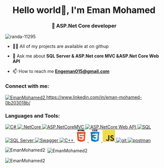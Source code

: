 <h1 align="center">Hello world👋, I'm Eman Mohamed</h1>
<h3 align="center">🌱 ASP.Net Core developer</h3>

<p align="left"> <img src="https://komarev.com/ghpvc/?username=randa-11295&label=Profile%20views&color=0e75b6&style=flat" alt="randa-11295" /> </p>


- 👨‍💻 All of my projects are available at on githup

- 💬 Ask me about **SQL Server & ASP.Net core MVC &ASP.Net Core Web API**
- 📫 How to reach me **Engeman015@gmail.com**

<h3 align="left">Connect with me:</h3>
<p align="left">
<a href="https://www.linkedin.com/in/eman-mohamed-0b203018b/" target="blank"><img align="center" 
 src="https://raw.githubusercontent.com/rahuldkjain/github-profile-readme-generator/master/src/images/icons/Social/linked-in-alt.svg"
 alt="EmanMohamed2" height="30" width="40" />  https://www.linkedin.com/in/eman-mohamed-0b203018b/ </a>
   </p>

<h3 align="left">Languages and Tools:</h3>
<p align="left"> 
  <a href="https://docs.microsoft.com/en-us/dotnet/csharp/" target="_blank" rel="noreferrer">
   <img src="https://www.avenga.com/wp-content/uploads/2020/11/C-Sharp.png" alt="C#" width="10%" height="10%"/> 
 </a>
 <a href="https://docs.microsoft.com/en-us/dotnet/" target="_blank" rel="noreferrer">
   <img src="https://upload.wikimedia.org/wikipedia/commons/thumb/e/ee/.NET_Core_Logo.svg/1200px-.NET_Core_Logo.svg.png" alt=".NetCore" width="5%" height="5%"/> 
 </a>
  <a href="https://docs.microsoft.com/en-us/aspnet/core/mvc/overview?view=aspnetcore-6.0" target="_blank" rel="noreferrer">
   <img src="https://play-lh.googleusercontent.com/GWL18cM1Ixv7pHcDnFexNTtrTt2f45q4csWGNw-WWMTU2rsbFkiCy1FErMgtfmOgfMk" alt="ASP.NetCoreMVC" width="5%" height="5%"/> 
 </a>
  <a href="https://docs.microsoft.com/en-us/aspnet/core/tutorials/first-web-api?view=aspnetcore-6.0&tabs=visual-studio" target="_blank" rel="noreferrer">
   <img src="https://dotnettrickscloud.blob.core.windows.net/uploads/CourseImages/becomeanaspnetwebapideveloper-mobile.png" alt="ASP.NetCore Web API" width="8%" height="8%"/> 
 </a>
 <a href="https://www.w3schools.com/sql/" target="_blank" rel="noreferrer">
   <img src="https://encrypted-tbn0.gstatic.com/images?q=tbn:ANd9GcSBfpfMYeDbp47ob7fg7BNDj_YvdRoSpZjGUYaHz87-vSGg1HM-yWar0cPa_Va2JNYpav0&usqp=CAU" alt="SQL" width="8%" height="8%"/> 
 </a>
 <a href="https://www.sqlservertutorial.net/" target="_blank" rel="noreferrer">
   <img src="https://www.thoughtco.com/thmb/75y7phKegDFeZJxod-ryS3kQJBk=/587x440/smart/filters:no_upscale()/kisspng-microsoft-sql-server-windows-server-2008-r2-b47d7cc742ab406d87b638c3ecd3f598.jpg" alt="SQL Server" width="8%" height="8%"/> 
 </a>
 <a href="https://swagger.io/" target="_blank" rel="noreferrer">
   <img src="https://logovtor.com/wp-content/uploads/2020/09/swagger-supported-by-smartbear-logo-vector-xs.png" alt="Swagger" width="8%" height="8%"/> 
 </a>
 <a href="https://www.w3schools.com/CPP/default.asp" target="_blank" rel="noreferrer">
   <img src="https://upload.wikimedia.org/wikipedia/commons/thumb/1/18/ISO_C%2B%2B_Logo.svg/640px-ISO_C%2B%2B_Logo.svg.png" alt="C++" width="8%" height="8%"/> 
 </a>

 <a href="https://www.w3.org/html/" target="_blank" rel="noreferrer"> 
 <img src="https://raw.githubusercontent.com/devicons/devicon/master/icons/html5/html5-original-wordmark.svg" alt="html5" width="8%" height="8%"/> 
 </a> 
 <a href="https://www.w3schools.com/css/" target="_blank" rel="noreferrer"> 
  <img src="https://raw.githubusercontent.com/devicons/devicon/master/icons/css3/css3-original-wordmark.svg" alt="css3" width="8%" height="8%"/> 
 </a>
 <a href="https://developer.mozilla.org/en-US/docs/Web/JavaScript" target="_blank" rel="noreferrer"> 
     <img src="https://raw.githubusercontent.com/devicons/devicon/master/icons/javascript/javascript-original.svg" alt="javascript"width="8%" height="8%"/> 
 </a> 
 <a href="https://git-scm.com/" target="_blank" rel="noreferrer"> 
  <img src="https://www.vectorlogo.zone/logos/git-scm/git-scm-icon.svg" alt="git"width="8%" height="8%"/> 
</a>
 <a href="https://postman.com" target="_blank" rel="noreferrer">
 <img src="https://www.vectorlogo.zone/logos/getpostman/getpostman-icon.svg" alt="postman" width="8%" height="8%"/> 
 </a>

</p>

<p>
 <img align="left" src="https://github-readme-stats.vercel.app/api/top-langs?username=EmanMohamed2&show_icons=true&locale=en&layout=compact" alt="EmanMohamed2" />
</p>

<p>&nbsp;
 <img align="center" src="https://github-readme-stats.vercel.app/api?username=EmanMohamed2&show_icons=true&locale=en" alt="EmanMohamed2" />
</p>

<p>
 <img align="center" src="https://github-readme-streak-stats.herokuapp.com/?user=EmanMohamed2&" alt="EmanMohamed2" />
</p>
